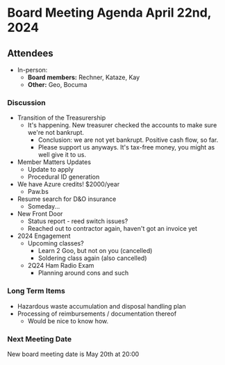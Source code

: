 # Board Meeting Agenda April 22nd, 2024

## Attendees
- In-person:
  - **Board members:** Rechner, Kataze, Kay
  - **Other:** Geo, Bocuma

### Discussion
- Transition of the Treasurership
  + It's happening.  New treasurer checked the accounts to make sure we're not bankrupt.
    + Conclusion: we are not yet bankrupt.  Positive cash flow, so far.
    + Please support us anyways. It's tax-free money, you might as well give it to us.
- Member Matters Updates
  - Update to apply
  - Procedural ID generation
- We have Azure credits! $2000/year
  + Paw.bs
- Resume search for D&O insurance
  + Someday...
- New Front Door
  - Status report - reed switch issues?
  - Reached out to contractor again, haven't got an invoice yet
- 2024 Engagement
  - Upcoming classes?
    - Learn 2 Goo, but not on you (cancelled)
    - Soldering class again (also cancelled)
  - 2Q24 Ham Radio Exam
    - Planning around cons and such


### Long Term Items
- Hazardous waste accumulation and disposal handling plan
- Processing of reimbursements / documentation thereof
  + Would be nice to know how.


### Next Meeting Date
New board meeting date is May 20th at 20:00
